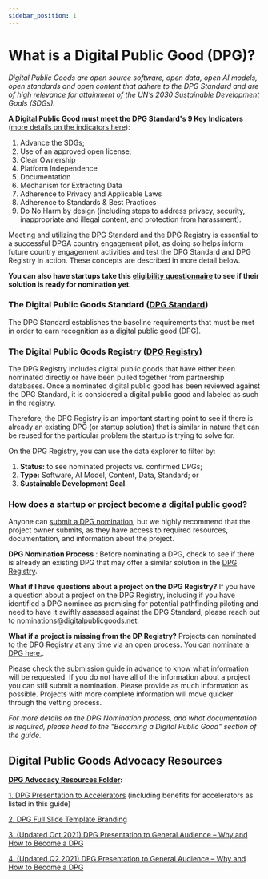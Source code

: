 ```yaml
---
sidebar_position: 1
---
```


# What is a Digital Public Good (DPG)?

*Digital Public Goods are open source software, open data, open AI models, open standards and open content that adhere to the DPG Standard and are of high relevance for attainment of the UN’s 2030 Sustainable Development Goals (SDGs).*

**A Digital Public Good must meet the DPG Standard's 9 Key Indicators** ([more details on the indicators here](https://github.com/DPGAlliance/DPG-Standard/blob/main/standard-questions.md)):
1. Advance the SDGs; 
2. Use of an approved open license; 
3. Clear Ownership 
4. Platform Independence 
5. Documentation 
6. Mechanism for Extracting Data 
7. Adherence to Privacy and Applicable Laws 
8. Adherence to Standards & Best Practices 
9. Do No Harm by design (including steps to address privacy, security, inappropriate and illegal content, and protection from harassment).

Meeting and utilizing the DPG Standard and the DPG Registry is essential to a successful DPGA country engagement pilot, as doing so helps inform  future country engagement activities and test the DPG Standard and DPG Registry in action. These concepts are described in more detail below.  

**You can also have startups take this [eligibility questionnaire](https://digitalpublicgoods.net/eligibility/) to see if their solution is ready for nomination yet.** 

### The Digital Public Goods Standard ([DPG Standard](https://digitalpublicgoods.net/standard/))

The DPG Standard establishes the baseline requirements that must be met in order to earn recognition as a digital public good (DPG). 

### The Digital Public Goods Registry ([DPG Registry](https://digitalpublicgoods.net/registry/)) 

The DPG Registry includes digital public goods that have either been nominated directly or have been pulled together from partnership databases.  Once a nominated digital public good has been reviewed against the DPG Standard, it is considered a digital public good and labeled as such in the registry. 

Therefore, the DPG Registry is an important starting point to see if there is already an existing DPG (or startup solution) that is similar in nature that can be reused for the particular problem the startup is trying to solve for.

On the DPG Registry, you can use the data explorer to filter by: 

1. **Status:** to see nominated projects vs. confirmed DPGs;
2. **Type:** Software, AI Model, Content, Data, Standard; or 
3. **Sustainable Development Goal**. 

### How does a startup or project become a digital public good?

Anyone can [submit a DPG nomination](https://digitalpublicgoods.net/nominate), but we highly recommend that the project owner submits, as they have access to required resources, documentation, and information about the project.

**DPG Nomination Process** : Before nominating a DPG, check to see if there is already an existing DPG that may offer a similar solution in the [DPG Registry](https://digitalpublicgoods.net/registry/).

**What if I have questions about a project on the DPG Registry?**
If you have a question about a project on the DPG Registry, including if you have identified a DPG nominee as promising for potential pathfinding piloting and need to have it swiftly assessed against the DPG Standard, please reach out to nominations@digitalpublicgoods.net. 

**What if a project is missing from the DP Registry?**
Projects can nominated to the DPG Registry at any time via an open process. [You can nominate a DPG here.](https://digitalpublicgoods.net/nominate). 

Please check the [submission guide](https://digitalpublicgoods.net/submission-guide) in advance to know what information will be requested. If you do not have all of the information about a project you can still submit a nomination. Please provide as much information as possible. Projects with more complete information will move quicker through the vetting process.

_For more details on the DPG Nomination process, and what documentation is required, please head to the "Becoming a Digital Public Good" section of the guide._


## Digital Public Goods Advocacy Resources
**[DPG Advocacy Resources Folder](https://drive.google.com/drive/folders/1wbgnSJ2l_NixSNm2rvd00Zxo6cYaiiA-?usp=sharing):** 

[1. DPG Presentation to Accelerators](https://drive.google.com/file/d/1MWRY4PwQBJ64UFtRAtEGQBlC_vo95Q2_/view?usp=sharing) (including benefits for accelerators as listed in this guide) 

[2. DPG Full Slide Template Branding](https://docs.google.com/presentation/d/1_Q_2v1H0WiqIEyjt0ELIZs4IX0V5CH_K/edit?usp=sharing&ouid=109395478007960519704&rtpof=true&sd=true) 

[3. (Updated Oct 2021) DPG Presentation to General Audience – Why and How to Become a DPG](https://docs.google.com/presentation/d/1_MM6ncfQdggC7kV_5Xvi8vgnsy7Mj22d/edit?usp=sharing&ouid=109395478007960519704&rtpof=true&sd=true)

[4. (Updated Q2 2021) DPG Presentation to General Audience – Why and How to Become a DPG](https://docs.google.com/presentation/d/1AqqiGqjJTBM7DsfIz8szGXU4bL72YXM9/edit?usp=sharing&ouid=109395478007960519704&rtpof=true&sd=true) 

